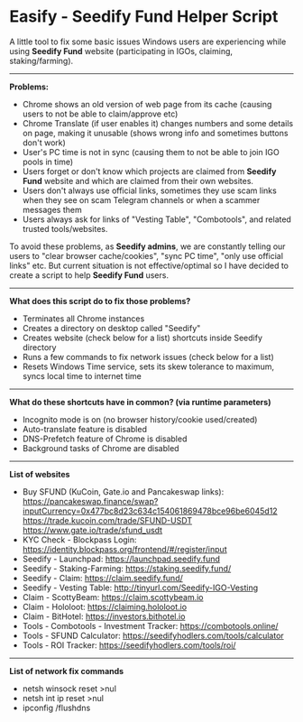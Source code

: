 # Easify - Seedify Fund Helper Script

A little tool to fix some basic issues Windows users are experiencing while using **Seedify Fund** website (participating in IGOs, claiming, staking/farming).

------

**Problems:**
* Chrome shows an old version of web page from its cache (causing users to not be able to claim/approve etc)
* Chrome Translate (if user enables it) changes numbers and some details on page, making it unusable (shows wrong info and sometimes buttons don't work)
* User's PC time is not in sync (causing them to not be able to join IGO pools in time)
* Users forget or don't know which projects are claimed from **Seedify Fund** website and which are claimed from their own websites.
* Users don't always use official links, sometimes they use scam links when they see on scam Telegram channels or when a scammer messages them
* Users always ask for links of "Vesting Table", "Combotools", and related trusted tools/websites.

To avoid these problems, as **Seedify admins**, we are constantly telling our users to "clear browser cache/cookies", "sync PC time", "only use official links" etc.
But current situation is not effective/optimal so I have decided to create a script to help **Seedify Fund** users.

------

**What does this script do to fix those problems?**
* Terminates all Chrome instances
* Creates a directory on desktop called "Seedify"
* Creates website (check below for a list) shortcuts inside Seedify directory
* Runs a few commands to fix network issues (check below for a list)
* Resets Windows Time service, sets its skew tolerance to maximum, syncs local time to internet time

------

**What do these shortcuts have in common? (via runtime parameters)**
* Incognito mode is on (no browser history/cookie used/created)
* Auto-translate feature is disabled
* DNS-Prefetch feature of Chrome is disabled
* Background tasks of Chrome are disabled

------

**List of websites**
* Buy SFUND (KuCoin, Gate.io and Pancakeswap links):
https://pancakeswap.finance/swap?inputCurrency=0x477bc8d23c634c154061869478bce96be6045d12
https://trade.kucoin.com/trade/SFUND-USDT
https://www.gate.io/trade/sfund_usdt
* KYC Check - Blockpass Login:
https://identity.blockpass.org/frontend/#/register/input
* Seedify - Launchpad:
https://launchpad.seedify.fund
* Seedify - Staking-Farming:
https://staking.seedify.fund/
* Seedify - Claim:
https://claim.seedify.fund/
* Seedify - Vesting Table:
http://tinyurl.com/Seedify-IGO-Vesting
* Claim - ScottyBeam:
https://claim.scottybeam.io
* Claim - Hololoot:
https://claiming.hololoot.io
* Claim - BitHotel:
https://investors.bithotel.io
* Tools - Combotools - Investment Tracker:
https://combotools.online/
* Tools - SFUND Calculator:
https://seedifyhodlers.com/tools/calculator
* Tools - ROI Tracker:
https://seedifyhodlers.com/tools/roi/

------

**List of network fix commands**
* netsh winsock reset >nul
* netsh int ip reset >nul
* ipconfig /flushdns

